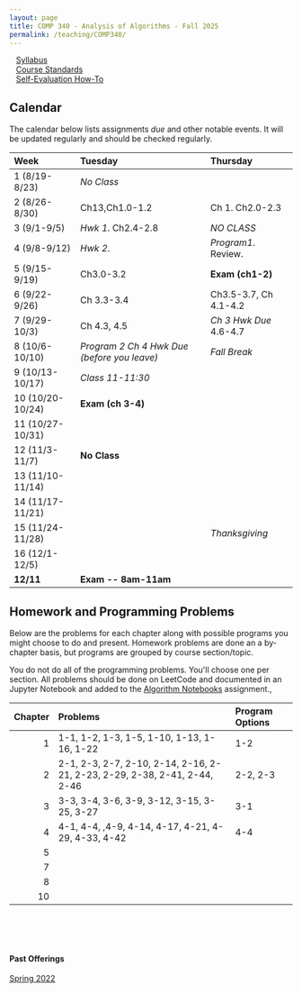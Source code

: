 ```yaml
---
layout: page
title: COMP 340 - Analysis of Algorithms - Fall 2025
permalink: /teaching/COMP340/
---
```


&nbsp;&nbsp;&nbsp;[Syllabus](/teaching/COMP340/fa25/comp340-syllabus.pdf) <br>
&nbsp;&nbsp;&nbsp;[Course Standards ](/teaching/COMP340/fa25/c340-standards.pdf) <br>
&nbsp;&nbsp;&nbsp;[Self-Evaluation How-To](/teaching/ungrading/howto-portfolio)

## Calendar

The calendar below lists assignments *due* and other notable events.  It will be updated regularly and should be checked regularly.

| Week | Tuesday | Thursday |
| :-- | :-- | :-- |
| 1 (8/19-8/23)|  *No Class* |  |
| 2 (8/26-8/30)| Ch13,Ch1.0-1.2  | Ch 1. Ch2.0-2.3 |
| 3 (9/1-9/5)| *Hwk 1*. Ch2.4-2.8 | *NO CLASS*  |
| 4 (9/8-9/12)| *Hwk 2*. | *Program1*. Review. |
| 5 (9/15-9/19)| Ch3.0-3.2 | **Exam (ch1-2)**  |
| 6 (9/22-9/26)|  Ch 3.3-3.4 | Ch3.5-3.7, Ch 4.1-4.2 |
| 7 (9/29-10/3)| Ch 4.3, 4.5| *Ch 3 Hwk Due* 4.6-4.7 |
| 8 (10/6-10/10)| *Program 2* *Ch 4 Hwk Due (before you leave)*  | *Fall Break* |
| 9 (10/13-10/17)| *Class 11-11:30* |  |
| 10 (10/20-10/24)| **Exam (ch 3-4)** | |
| 11 (10/27-10/31)|   | |
| 12 (11/3-11/7)| **No Class**   |     |
| 13 (11/10-11/14)|  | |
| 14 (11/17-11/21)|  | |
| 15 (11/24-11/28) | | *Thanksgiving* |
| 16 (12/1-12/5)|  | |
| **12/11** | **Exam -- 8am-11am** | |

## Homework and Programming Problems

Below are the problems for each chapter along with possible programs you might choose to do and present. Homework problems are done an a by-chapter basis, but programs are grouped by course section/topic.

You do not do all of the programming problems. You'll choose one per section.  All problems should be done on LeetCode and documented in an Jupyter Notebook and added to the [Algorithm Notebooks](https://classroom.github.com/a/XRi-dCqj) assignment.,

| Chapter | Problems | Program Options |
| --: | :-- | :-- |
| 1 | 1-1, 1-2, 1-3, 1-5, 1-10, 1-13, 1-16, 1-22 | 1-2 |
| 2 | 2-1, 2-3, 2-7, 2-10, 2-14, 2-16, 2-21, 2-23, 2-29, 2-38, 2-41, 2-44, 2-46 | 2-2, 2-3 |
| 3 | 3-3, 3-4, 3-6, 3-9, 3-12, 3-15, 3-25, 3-27 | 3-1 |
| 4 | 4-1, 4-4, ,4-9, 4-14, 4-17, 4-21, 4-29, 4-33, 4-42 | 4-4 |
| 5 | | |
| 7 | | |
| 8 | | |
| 10 | | |

<br><br><br>


#### Past Offerings

[Spring 2022](/teaching/COMP340/sp22/)
